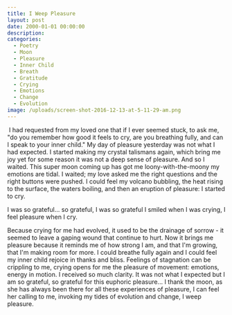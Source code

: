 ```yaml
---
title: I Weep Pleasure
layout: post
date: 2000-01-01 00:00:00
description:
categories:
  - Poetry
  - Moon
  - Pleasure
  - Inner Child
  - Breath
  - Gratitude
  - Crying
  - Emotions
  - Change
  - Evolution
image: /uploads/screen-shot-2016-12-13-at-5-11-29-am.png
---
```



&nbsp;I had requested from my loved one that if I ever seemed stuck, to ask me, "do you remember how good it feels to cry, are you breathing fully, and can I speak to your inner child." My day of pleasure yesterday was not what I had expected. I started making my crystal talismans again, which bring me joy yet for some reason it was not a deep sense of pleasure. And so I waited. This super moon coming up has got me loony-with-the-moony my emotions are tidal. I waited; my love asked me the right questions and the right buttons were pushed. I could feel my volcano bubbling, the heat rising to the surface, the waters boiling, and then an eruption of pleasure: I started to cry.

I was so grateful... so grateful, I was so grateful I smiled when I was crying, I feel pleasure when I cry.

Because crying for me had evolved, it used to be the drainage of sorrow - it seemed to leave a gaping wound that continue to hurt. Now it brings me pleasure because it reminds me of how strong I am, and that I'm growing, that I'm making room for more. I could breathe fully again and I could feel my inner child rejoice in thanks and bliss. Feelings of stagnation can be crippling to me, crying opens for me the pleasure of movement: emotions, energy in motion. I received so much clarity. It was not what I expected but I am so grateful, so grateful for this euphoric pleasure... I thank the moon, as she has always been there for all these experiences of pleasure, I can feel her calling to me, invoking my tides of evolution and change, I weep pleasure.
